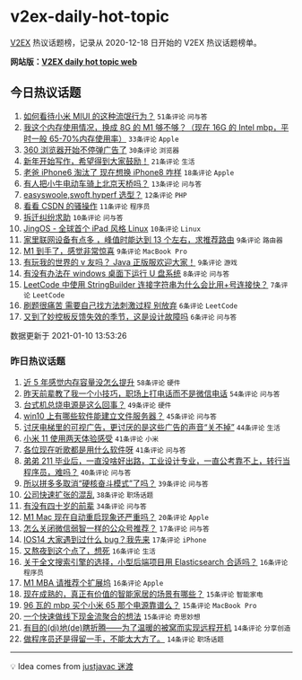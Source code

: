 # v2ex-daily-hot-topic

[V2EX](https://www.v2ex.com/) 热议话题榜，记录从 2020-12-18 日开始的 V2EX 热议话题榜单。

**网站版：[V2EX daily hot topic web](https://realleonardo.github.io/v2ex-daily-hot-topic-web/)**

## 今日热议话题

<!-- TODAY BEGIN -->

1. [如何看待小米 MIUI 的这种流氓行为？](https://www.v2ex.com/t/743466) `51条评论` `问与答`
1. [我这个内存使用情况，换成 8G 的 M1 够不够？（现在 16G 的 Intel mbp，平时一般 65-70%内存使用率）](https://www.v2ex.com/t/743470) `33条评论` `Apple`
1. [360 浏览器开始不停弹广告了](https://www.v2ex.com/t/743487) `30条评论` `浏览器`
1. [新年开始写作，希望得到大家鼓励！](https://www.v2ex.com/t/743484) `21条评论` `生活`
1. [老爸 iPhone6 淘汰了 现在想换 iPhone8 咋样](https://www.v2ex.com/t/743490) `18条评论` `Apple`
1. [有人把小牛电动车骑上北京天桥吗？](https://www.v2ex.com/t/743471) `13条评论` `问与答`
1. [easyswoole,swoft,hyperf 选型？](https://www.v2ex.com/t/743468) `12条评论` `PHP`
1. [看看 CSDN 的骚操作](https://www.v2ex.com/t/743494) `11条评论` `程序员`
1. [拆迁纠纷求助](https://www.v2ex.com/t/743500) `10条评论` `问与答`
1. [JingOS - 全球首个 iPad 风格 Linux](https://www.v2ex.com/t/743482) `10条评论` `Linux`
1. [家里联网设备有点多 ，峰值时能达到 13 个左右，求推荐路由](https://www.v2ex.com/t/743514) `9条评论` `路由器`
1. [M1 到手了，感觉非常惊喜](https://www.v2ex.com/t/743507) `9条评论` `MacBook Pro`
1. [有玩我的世界的 v 友吗？ Java 正版服欢迎大家！](https://www.v2ex.com/t/743463) `9条评论` `游戏`
1. [有没有办法在 windows 桌面下运行 U 盘系统](https://www.v2ex.com/t/743465) `8条评论` `问与答`
1. [LeetCode 中使用 StringBuilder 连接字符串为什么会比用+号连接快？](https://www.v2ex.com/t/743492) `7条评论` `LeetCode`
1. [刷题很痛苦 需要自己找方法刺激过程 别放弃](https://www.v2ex.com/t/743485) `6条评论` `LeetCode`
1. [又到了妙控板反馈失效的季节，这是设计故障吗](https://www.v2ex.com/t/743480) `6条评论` `问与答`

数据更新于 2021-01-10 13:53:26

<!-- TODAY END -->

### 昨日热议话题

<!-- YESTERDAY BEGIN -->

1. [近 5 年感觉内存容量没怎么提升](https://www.v2ex.com/t/743337) `58条评论` `硬件`
1. [昨天前辈教了我一个小技巧，职场上打电话而不是微信电话](https://www.v2ex.com/t/743241) `54条评论` `问与答`
1. [台式机总烧电源是这么回事？](https://www.v2ex.com/t/743336) `49条评论` `硬件`
1. [win10 上有哪些软件能建立文件服务器？](https://www.v2ex.com/t/743247) `45条评论` `问与答`
1. [讨厌电梯里的可视广告，更讨厌的是这些广告的声音“关不掉”](https://www.v2ex.com/t/743413) `44条评论` `生活`
1. [小米 11 使用两天体验感受](https://www.v2ex.com/t/743257) `41条评论` `小米`
1. [各位现在听歌都是用什么软件呀](https://www.v2ex.com/t/743394) `41条评论` `问与答`
1. [弟弟 211 毕业后，一直没啥好出路，工业设计专业，一直公考靠不上，转行当程序员，难吗？](https://www.v2ex.com/t/743322) `40条评论` `问与答`
1. [所以拼多多取消“硬核奋斗模式”了吗？](https://www.v2ex.com/t/743280) `39条评论` `问与答`
1. [公司快速扩张的混乱](https://www.v2ex.com/t/743238) `38条评论` `职场话题`
1. [有没有四十岁的前辈](https://www.v2ex.com/t/743242) `34条评论` `问与答`
1. [M1 Mac 现在自动重启现象还严重吗？](https://www.v2ex.com/t/743405) `20条评论` `Apple`
1. [怎么关闭微信弱智一样的公众号推荐？](https://www.v2ex.com/t/743256) `17条评论` `问与答`
1. [IOS14 大家遇到过什么 bug？我先来](https://www.v2ex.com/t/743244) `17条评论` `iPhone`
1. [又熬夜到这个点了，想死](https://www.v2ex.com/t/743458) `16条评论` `生活`
1. [关于全文搜索引擎的选择，小型后端项目用 Elasticsearch 合适吗？](https://www.v2ex.com/t/743402) `16条评论` `程序员`
1. [M1 MBA 请推荐个扩展坞](https://www.v2ex.com/t/743346) `16条评论` `Apple`
1. [现在成熟的，真正有价值的智能家居的场景有哪些？](https://www.v2ex.com/t/743447) `15条评论` `智能家电`
1. [96 瓦的 mbp 买个小米 65 那个电源靠谱么？](https://www.v2ex.com/t/743305) `15条评论` `MacBook Pro`
1. [一个快速做线下现金流聚合的想法](https://www.v2ex.com/t/743271) `15条评论` `奇思妙想`
1. [有目的(di)地(de)瞎折腾——为了温暖的被窝而实现远程开机](https://www.v2ex.com/t/743387) `14条评论` `分享创造`
1. [做程序员还是得留一手，不能太大方了。](https://www.v2ex.com/t/743319) `14条评论` `职场话题`

<!-- YESTERDAY END -->

---

💡 Idea comes from [justjavac 迷渡](https://github.com/justjavac/)
